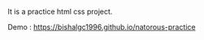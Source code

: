 It is a practice html css project.

Demo : 
<a href="https://bishalgc1996.github.io/natorous-practice">https://bishalgc1996.github.io/natorous-practice</a>
